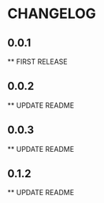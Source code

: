 # CHANGELOG

## 0.0.1

** FIRST RELEASE

## 0.0.2

** UPDATE README

## 0.0.3

** UPDATE README

## 0.1.2

** UPDATE README
